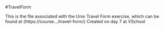 #TravelForm

This is the file associated with the Unix Travel Form exercise, which can be found at (https://course.../travel-form/)
Created on day 7 at VSchool
